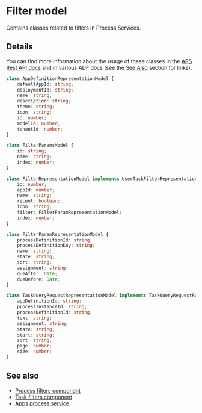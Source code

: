 # Filter model

Contains classes related to filters in Process Services.

## Details

You can find more information about the usage of these classes in the
[APS Rest API docs](https://github.com/Alfresco/alfresco-js-api/tree/master/src/alfresco-activiti-rest-api)
and in various ADF docs (see the [See Also](#see-also) section for links).

```ts
class AppDefinitionRepresentationModel {
    defaultAppId: string;
    deploymentId: string;
    name: string;
    description: string;
    theme: string;
    icon: string;
    id: number;
    modelId: number;
    tenantId: number;
}

class FilterParamsModel {
    id: string;
    name: string;
    index: number;
}

class FilterRepresentationModel implements UserTaskFilterRepresentation {
    id: number;
    appId: number;
    name: string;
    recent: boolean;
    icon: string;
    filter: FilterParamRepresentationModel;
    index: number;
}

class FilterParamRepresentationModel {
    processDefinitionId: string;
    processDefinitionKey: string;
    name: string;
    state: string;
    sort: string;
    assignment: string;
    dueAfter: Date;
    dueBefore: Date;
}

class TaskQueryRequestRepresentationModel implements TaskQueryRequestRepresentation {
    appDefinitionId: string;
    processInstanceId: string;
    processDefinitionId: string;
    text: string;
    assignment: string;
    state: string;
    start: string;
    sort: string;
    page: number;
    size: number;
}
```

<!-- Don't edit the See also section. Edit seeAlsoGraph.json and run config/generateSeeAlso.js -->
<!-- seealso start -->
## See also

- [Process filters component](process-filters.component.md)
- [Task filters component](task-filters.component.md)
- [Apps process service](apps-process.service.md)
<!-- seealso end -->
